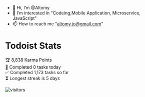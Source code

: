 - 👋 Hi, I’m @Altomy
- 👀 I’m interested in "Codeing,Mobile Application, Microservice, JavaScript"
- 📫 How to reach me "altomy.jo@gmail.com"

# Todoist Stats

<!-- TODO-IST:START -->
🏆  8,838 Karma Points           
🌸  Completed 0 tasks today           
✅  Completed 1,173 tasks so far           
⏳  Longest streak is 5 days
<!-- TODO-IST:END -->


![visitors](https://visitor-badge.glitch.me/badge?page_id=Altomy&left_color=green&right_color=red)
